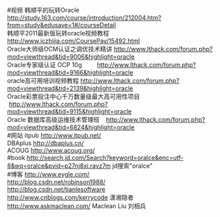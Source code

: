 #视频
韩顺平的玩转Oracle  http://study.163.com/course/introduction/212004.htm?from=study&edusave=1#/courseDetail<br>
韩顺平2011最新版玩转oracle视频教程 http://www.jczhijia.com/CoursePay/15492.html<br>
Oracle大师级OCM认证之调优技术精讲  http://www.lthack.com/forum.php?mod=viewthread&tid=9006&highlight=oracle<br>
Oracle专家级认证 OCP 10g         http://www.lthack.com/forum.php?mod=viewthread&tid=9166&highlight=oracle<br>
oracle高可用培训视频教程          http://www.lthack.com/forum.php?mod=viewthread&tid=2139&highlight=oracle<br>
Oracle彩票投注中心千万数量级最大高可用性项目  http://www.lthack.com/forum.php?mod=viewthread&tid=9115&highlight=oracle<br>
Oracle 数据库高级运维技术管理班    http://www.lthack.com/forum.php?mod=viewthread&tid=6824&highlight=oracle<br> 
#网站
itpub http://www.itpub.net/<br>
DBAplus http://dbaplus.cn/<br>
ACOUG http://www.acoug.org/<br>
#book
http://search.jd.com/Search?keyword=oralce&enc=utf-8&wq=oralce&pvid=p27nj8xi.ravz7m jd搜索"oralce"<br>
#博客
http://www.eygle.com/<br>
http://blog.csdn.net/robinson1988/<br>
http://blog.csdn.net/tianlesoftware<br>
http://www.cnblogs.com/kerrycode 潇湘隐者<br>
http://www.askmaclean.com/  Maclean Liu 刘相兵<br>
